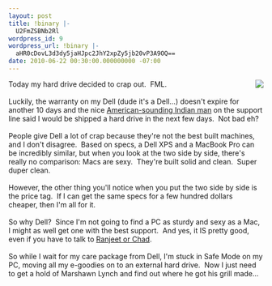 ```yaml
---
layout: post
title: !binary |-
  U2FmZSBNb2Rl
wordpress_id: 9
wordpress_url: !binary |-
  aHR0cDovL3d3dy5jaHJpc2JhY2xpZy5jb20vP3A9OQ==
date: 2010-06-22 00:30:00.000000000 -07:00
---
```

<div class="separator" style="clear: both; text-align: center;"><a href="http://images.dailyradar.com/media/uploads/ballhype/story_large/2008/12/08/beast_mode.jpg" imageanchor="1" style="clear: right; float: right; margin-bottom: 1em; margin-left: 1em;"><img border="0" src="http://images.dailyradar.com/media/uploads/ballhype/story_large/2008/12/08/beast_mode.jpg" /></a></div>Today my hard drive decided to crap out.&nbsp; FML.<br /><br />Luckily, the warranty on my Dell (dude it's a Dell...) doesn't expire for another 10 days and the nice <a href="http://www.youtube.com/watch?v=y-IO7M8df9g">American-sounding Indian man</a> on the support line said I would be shipped a hard drive in the next few days.&nbsp; Not bad eh? <br /> <br />People give Dell a lot of crap because they're not the best built machines, and I don't disagree.&nbsp; Based on specs, a Dell XPS and a MacBook Pro can be incredibly similar, but when you look at the two side by side, there's really no comparison: Macs are sexy.&nbsp; They're built solid and clean.&nbsp; Super duper clean.<br /><br />However, the other thing you'll notice when you put the two side by side is the price tag.&nbsp; If I can get the same specs for a few hundred dollars cheaper, then I'm all for it.&nbsp;<br /><br />So why Dell?&nbsp; Since I'm not going to find a PC as sturdy and sexy as a Mac, I might as well get one with the best support.&nbsp; And yes, it IS pretty good, even if you have to talk to <a href="http://www.youtube.com/watch?v=7CErb461jHA">Ranjeet or Chad</a>.<br /><br />So while I wait for my care package from Dell, I'm stuck in Safe Mode on my PC, moving all my e-goodies on to an external hard drive.&nbsp; Now I just need to get a hold of Marshawn Lynch and find out where he got his grill made...<br /><br /><object height="385" width="480"><param name="movie" value="http://www.youtube.com/v/t-iel089cEE&hl=en_US&fs=1&"></param><param name="allowFullScreen" value="true"></param><param name="allowscriptaccess" value="always"></param><embed src="http://www.youtube.com/v/t-iel089cEE&hl=en_US&fs=1&" type="application/x-shockwave-flash" allowscriptaccess="always" allowfullscreen="true" width="480" height="385"></embed></object>
